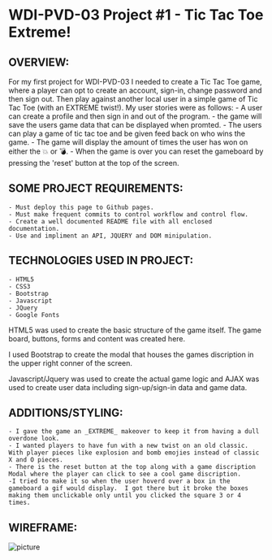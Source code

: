 
WDI-PVD-03 Project #1 - Tic Tac Toe Extreme!
=================================================

OVERVIEW:
-------------

For my first project for WDI-PVD-03 I needed to create a Tic Tac Toe game, where a player can opt to create an account, sign-in, change password and then sign out.  Then play against another local user in a simple game of Tic Tac Toe (with an EXTREME twist!). My user stories were as follows:
    - A user can create a profile and then sign in and out of the program. 
    - the game will save the users game data that can be displayed when promted. 
    - The users can play a game of tic tac toe and be given feed back on who wins the game.
    - The game will display the amount of times the user has won on either the  💥 or 💣. 
    - When the game is over you can reset the gameboard by pressing the 'reset' button at the top of the screen. 

SOME PROJECT REQUIREMENTS:
------------------------------
    
    - Must deploy this page to Github pages.
    - Must make frequent commits to control workflow and control flow. 
    - Create a well documented README file with all enclosed documentation.
    - Use and impliment an API, JQUERY and DOM minipulation. 

TECHNOLOGIES USED IN PROJECT:
------------------------------

    - HTML5
    - CSS3
    - Bootstrap
    - Javascript 
    - JQuery 
    - Google Fonts 

HTML5 was used to create the basic structure of the game itself.  The game board, buttons, forms and content was created here.

I used Bootstrap to create the modal that houses the games discription in the upper right conner of the screen.

Javascript/Jquery was used to create the actual game logic and AJAX was used to create user data including sign-up/sign-in data and game data. 

ADDITIONS/STYLING:
---------

    - I gave the game an _EXTREME_ makeover to keep it from having a dull overdone look.  
    - I wanted players to have fun with a new twist on an old classic.  With player pieces like explosion and bomb emojies instead of classic X and O pieces. 
    - There is the reset button at the top along with a game discription Modal where the player can click to see a cool game discription.
    -I tried to make it so when the user hoverd over a box in the gameboard a gif would display.  I got there but it broke the boxes making them unclickable only until you clicked the square 3 or 4 times. 

WIREFRAME:
----------
[wireframe]: https://i.imgur.com/8SvLaHb.jpg

![picture][wireframe]


